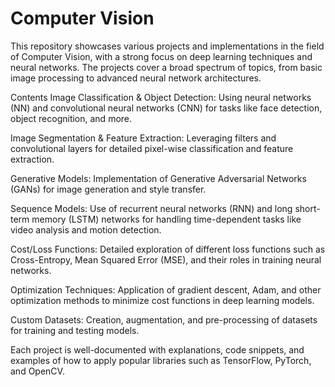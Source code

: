 # Computer Vision
This repository showcases various projects and implementations in the field of Computer Vision, with a strong focus on deep learning techniques and neural networks. The projects cover a broad spectrum of topics, from basic image processing to advanced neural network architectures.

Contents
Image Classification & Object Detection: Using neural networks (NN) and convolutional neural networks (CNN) for tasks like face detection, object recognition, and more.

Image Segmentation & Feature Extraction: Leveraging filters and convolutional layers for detailed pixel-wise classification and feature extraction.

Generative Models: Implementation of Generative Adversarial Networks (GANs) for image generation and style transfer.

Sequence Models: Use of recurrent neural networks (RNN) and long short-term memory (LSTM) networks for handling time-dependent tasks like video analysis and motion detection.

Cost/Loss Functions: Detailed exploration of different loss functions such as Cross-Entropy, Mean Squared Error (MSE), and their roles in training neural networks.

Optimization Techniques: Application of gradient descent, Adam, and other optimization methods to minimize cost functions in deep learning models.

Custom Datasets: Creation, augmentation, and pre-processing of datasets for training and testing models.

Each project is well-documented with explanations, code snippets, and examples of how to apply popular libraries such as TensorFlow, PyTorch, and OpenCV.
